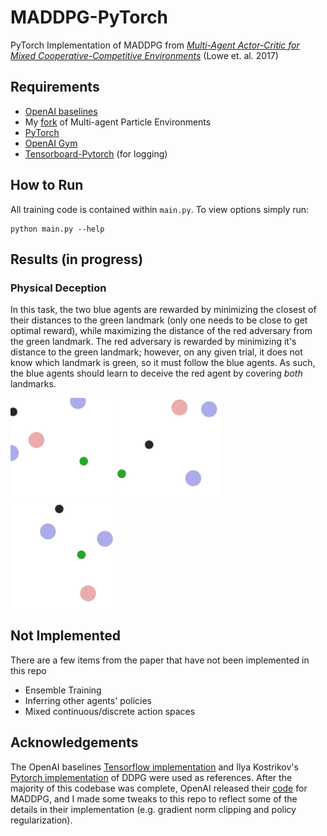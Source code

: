 # MADDPG-PyTorch
PyTorch Implementation of MADDPG from [*Multi-Agent Actor-Critic for Mixed
Cooperative-Competitive Environments*](https://arxiv.org/abs/1706.02275) (Lowe et. al. 2017)

## Requirements

* [OpenAI baselines](https://github.com/openai/baselines)
* My [fork](https://github.com/shariqiqbal2810/multiagent-particle-envs) of Multi-agent Particle Environments
* [PyTorch](http://pytorch.org/)
* [OpenAI Gym](https://github.com/openai/gym)
* [Tensorboard-Pytorch](https://github.com/lanpa/tensorboard-pytorch) (for logging)

## How to Run

All training code is contained within `main.py`. To view options simply run:

```
python main.py --help
```

## Results (in progress)

### Physical Deception

In this task, the two blue agents are rewarded by minimizing the closest of their distances to the green landmark (only one needs to be close to get optimal reward), while maximizing the distance of the red adversary from the green landmark. The red adversary is rewarded by minimizing it's distance to the green landmark; however, on any given trial, it does not know which landmark is green, so it must follow the blue agents. As such, the blue agents should learn to deceive the red agent by covering *both* landmarks.

<img src="assets/physical_deception/1.gif?raw=true" width="33%"> <img src="assets/physical_deception/2.gif?raw=true" width="33%"> <img src="assets/physical_deception/3.gif?raw=true" width="33%">

## Not Implemented

There are a few items from the paper that have not been implemented in this repo

* Ensemble Training
* Inferring other agents' policies
* Mixed continuous/discrete action spaces

## Acknowledgements

The OpenAI baselines [Tensorflow implementation](https://github.com/openai/baselines/tree/master/baselines/ddpg) and Ilya Kostrikov's [Pytorch implementation](https://github.com/ikostrikov/pytorch-ddpg-naf) of DDPG were used as references. After the majority of this codebase was complete, OpenAI released their [code](https://github.com/openai/maddpg) for MADDPG, and I made some tweaks to this repo to reflect some of the details in their implementation (e.g. gradient norm clipping and policy regularization).